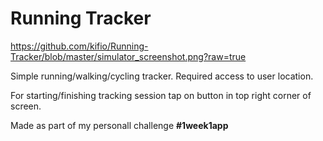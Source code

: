 # Running Tracker

https://github.com/kifio/Running-Tracker/blob/master/simulator_screenshot.png?raw=true

Simple running/walking/cycling tracker.
Required access to user location.

For starting/finishing tracking session tap on button in top right corner of screen.

Made as part of my personall challenge **#1week1app** 
